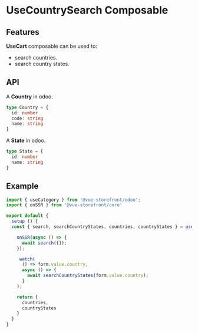 # UseCountrySearch Composable


## Features
**UseCart** composable can be used to:

* search countries.
* search country states.

## API
A **Country** in odoo.

```ts
type Country = {
  id: number
  code: string
  name: string
}
```

A **State** in odoo.
```ts
type State = {
  id: number
  name: string
}
```

## Example

```ts
import { useCategory } from '@vue-storefront/odoo';
import { onSSR } from '@vue-storefront/core'

export default {
  setup () {
  const { search, searchCountryStates, countries, countryStates } = useCountrySearch();

    onSSR(async () => {
      await search({});
    });

     watch(
      () => form.value.country,
      async () => {
        await searchCountryStates(form.value.country);
      }
    );

    return {
      countries,
      countryStates
    }
  }
}
```